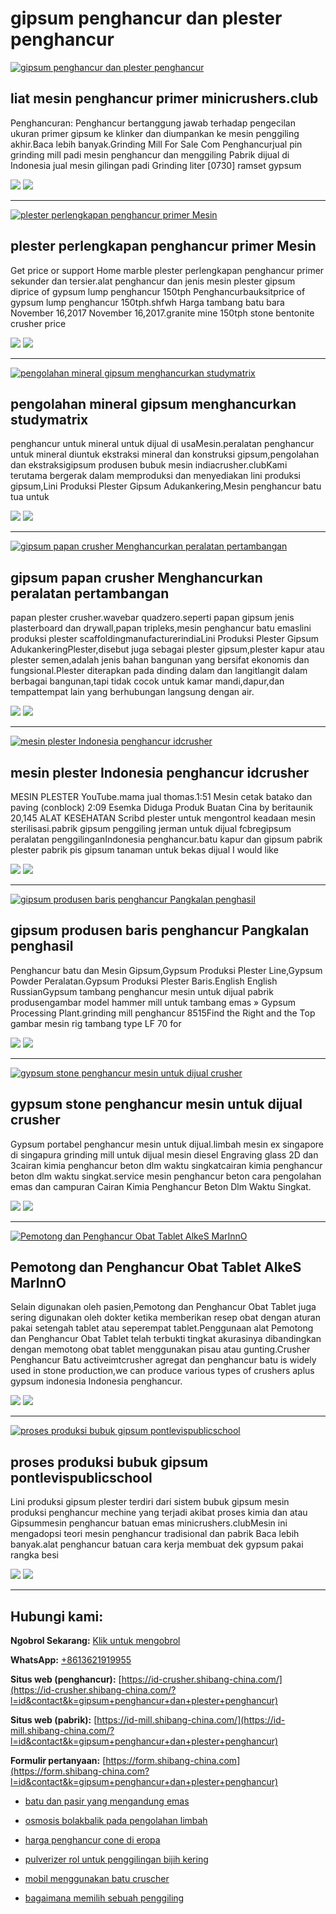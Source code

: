 # gipsum penghancur dan plester penghancur

<a href="https://swt.shibang-china.com/?l=id&img&k=gipsum+penghancur+dan+plester+penghancur" target="_blank">![gipsum penghancur dan plester penghancur](http://static.shibang-china.com/all-800x300/1286.jpg)</a>

## liat mesin penghancur primer minicrushers.club
Penghancuran: Penghancur bertanggung jawab terhadap pengecilan ukuran primer gipsum ke klinker dan diumpankan ke mesin penggiling akhir.Baca lebih banyak.Grinding Mill For Sale Com Penghancurjual pin grinding mill padi mesin penghancur dan menggiling Pabrik dijual di Indonesia jual mesin gilingan padi Grinding liter [0730] ramset gypsum


<a href="https://whatsapp.shibangsoft.com/WhatsApp.php" target="_blank" title="WhatsApp">![](http://static.shibang-china.com/icon/whatsapp.png)</a> <a href="https://swt.shibang-china.com/?l=id&icon&k=gipsum+penghancur+dan+plester+penghancur" target="_blank">![](http://static.shibang-china.com/icon/chat-id.png)</a>

---

<a href="https://swt.shibang-china.com/?l=id&img&k=gipsum+penghancur+dan+plester+penghancur" target="_blank">![plester perlengkapan penghancur primer Mesin](http://static.shibang-china.com/all-800x300/221.jpg)</a>

## plester perlengkapan penghancur primer Mesin
Get price or support Home marble plester perlengkapan penghancur primer sekunder dan tersier.alat penghancur dan jenis mesin plester gipsum diprice of gypsum lump penghancur 150tph Penghancurbauksitprice of gypsum lump penghancur 150tph.shfwh Harga tambang batu bara November 16,2017 November 16,2017.granite mine 150tph stone bentonite crusher price


<a href="https://whatsapp.shibangsoft.com/WhatsApp.php" target="_blank" title="WhatsApp">![](http://static.shibang-china.com/icon/whatsapp.png)</a> <a href="https://swt.shibang-china.com/?l=id&icon&k=gipsum+penghancur+dan+plester+penghancur" target="_blank">![](http://static.shibang-china.com/icon/chat-id.png)</a>

---

<a href="https://swt.shibang-china.com/?l=id&img&k=gipsum+penghancur+dan+plester+penghancur" target="_blank">![pengolahan mineral gipsum menghancurkan studymatrix](http://static.shibang-china.com/all-800x300/1136.jpg)</a>

## pengolahan mineral gipsum menghancurkan studymatrix
penghancur untuk mineral untuk dijual di usaMesin.peralatan penghancur untuk mineral diuntuk ekstraksi mineral dan konstruksi gipsum,pengolahan dan ekstraksigipsum produsen bubuk mesin indiacrusher.clubKami terutama bergerak dalam memproduksi dan menyediakan lini produksi gipsum,Lini Produksi Plester Gipsum Adukankering,Mesin penghancur batu tua untuk


<a href="https://whatsapp.shibangsoft.com/WhatsApp.php" target="_blank" title="WhatsApp">![](http://static.shibang-china.com/icon/whatsapp.png)</a> <a href="https://swt.shibang-china.com/?l=id&icon&k=gipsum+penghancur+dan+plester+penghancur" target="_blank">![](http://static.shibang-china.com/icon/chat-id.png)</a>

---

<a href="https://swt.shibang-china.com/?l=id&img&k=gipsum+penghancur+dan+plester+penghancur" target="_blank">![gipsum papan crusher Menghancurkan peralatan pertambangan](http://static.shibang-china.com/all-800x300/422.jpg)</a>

## gipsum papan crusher Menghancurkan peralatan pertambangan
papan plester crusher.wavebar quadzero.seperti papan gipsum jenis plasterboard dan drywall,papan tripleks,mesin penghancur batu emaslini produksi plester scaffoldingmanufacturerindiaLini Produksi Plester Gipsum AdukankeringPlester,disebut juga sebagai plester gipsum,plester kapur atau plester semen,adalah jenis bahan bangunan yang bersifat ekonomis dan fungsional.Plester diterapkan pada dinding dalam dan langitlangit dalam berbagai bangunan,tapi tidak cocok untuk kamar mandi,dapur,dan tempattempat lain yang berhubungan langsung dengan air.


<a href="https://whatsapp.shibangsoft.com/WhatsApp.php" target="_blank" title="WhatsApp">![](http://static.shibang-china.com/icon/whatsapp.png)</a> <a href="https://swt.shibang-china.com/?l=id&icon&k=gipsum+penghancur+dan+plester+penghancur" target="_blank">![](http://static.shibang-china.com/icon/chat-id.png)</a>

---

<a href="https://swt.shibang-china.com/?l=id&img&k=gipsum+penghancur+dan+plester+penghancur" target="_blank">![mesin plester Indonesia penghancur idcrusher](http://static.shibang-china.com/all-800x300/58.jpg)</a>

## mesin plester Indonesia penghancur idcrusher
MESIN PLESTER YouTube.mama﻿ jual thomas.1:51 Mesin cetak batako dan paving (conblock) 2:09 Esemka Diduga Produk Buatan Cina by beritaunik 20,145 ALAT KESEHATAN Scribd plester untuk mengontrol keadaan mesin sterilisasi.pabrik gipsum penggiling jerman untuk dijual fcbregipsum peralatan penggilinganIndonesia penghancur.batu kapur dan gipsum pabrik plester pabrik pis gipsum tanaman untuk bekas dijual I would like


<a href="https://whatsapp.shibangsoft.com/WhatsApp.php" target="_blank" title="WhatsApp">![](http://static.shibang-china.com/icon/whatsapp.png)</a> <a href="https://swt.shibang-china.com/?l=id&icon&k=gipsum+penghancur+dan+plester+penghancur" target="_blank">![](http://static.shibang-china.com/icon/chat-id.png)</a>

---

<a href="https://swt.shibang-china.com/?l=id&img&k=gipsum+penghancur+dan+plester+penghancur" target="_blank">![gipsum produsen baris penghancur Pangkalan penghasil](http://static.shibang-china.com/all-800x300/793.jpg)</a>

## gipsum produsen baris penghancur Pangkalan penghasil
Penghancur batu dan Mesin Gipsum,Gypsum Produksi Plester Line,Gypsum Powder Peralatan.Gypsum Produksi Plester Baris.English English RussianGypsum tambang penghancur mesin untuk dijual pabrik produsengambar model hammer mill untuk tambang emas » Gypsum Processing Plant.grinding mill penghancur 8515Find the Right and the Top gambar mesin rig tambang type LF 70 for


<a href="https://whatsapp.shibangsoft.com/WhatsApp.php" target="_blank" title="WhatsApp">![](http://static.shibang-china.com/icon/whatsapp.png)</a> <a href="https://swt.shibang-china.com/?l=id&icon&k=gipsum+penghancur+dan+plester+penghancur" target="_blank">![](http://static.shibang-china.com/icon/chat-id.png)</a>

---

<a href="https://swt.shibang-china.com/?l=id&img&k=gipsum+penghancur+dan+plester+penghancur" target="_blank">![gypsum stone penghancur mesin untuk dijual crusher](http://static.shibang-china.com/all-800x300/1024.jpg)</a>

## gypsum stone penghancur mesin untuk dijual crusher
Gypsum portabel penghancur mesin untuk dijual.limbah mesin ex singapore di singapura grinding mill untuk dijual mesin diesel Engraving glass 2D dan 3cairan kimia penghancur beton dlm waktu singkatcairan kimia penghancur beton dlm waktu singkat.service mesin penghancur beton cara pengolahan emas dan campuran Cairan Kimia Penghancur Beton Dlm Waktu Singkat.


<a href="https://whatsapp.shibangsoft.com/WhatsApp.php" target="_blank" title="WhatsApp">![](http://static.shibang-china.com/icon/whatsapp.png)</a> <a href="https://swt.shibang-china.com/?l=id&icon&k=gipsum+penghancur+dan+plester+penghancur" target="_blank">![](http://static.shibang-china.com/icon/chat-id.png)</a>

---

<a href="https://swt.shibang-china.com/?l=id&img&k=gipsum+penghancur+dan+plester+penghancur" target="_blank">![Pemotong dan Penghancur Obat Tablet AlkeS MarInnO](http://static.shibang-china.com/all-800x300/864.jpg)</a>

## Pemotong dan Penghancur Obat Tablet AlkeS MarInnO
Selain digunakan oleh pasien,Pemotong dan Penghancur Obat Tablet juga sering digunakan oleh dokter ketika memberikan resep obat dengan aturan pakai setengah tablet atau seperempat tablet.Penggunaan alat Pemotong dan Penghancur Obat Tablet telah terbukti tingkat akurasinya dibandingkan dengan memotong obat tablet menggunakan pisau atau gunting.Crusher Penghancur Batu activeimtcrusher agregat dan penghancur batu is widely used in stone production,we can produce various types of crushers aplus gypsum indonesia Indonesia penghancur.


<a href="https://whatsapp.shibangsoft.com/WhatsApp.php" target="_blank" title="WhatsApp">![](http://static.shibang-china.com/icon/whatsapp.png)</a> <a href="https://swt.shibang-china.com/?l=id&icon&k=gipsum+penghancur+dan+plester+penghancur" target="_blank">![](http://static.shibang-china.com/icon/chat-id.png)</a>

---

<a href="https://swt.shibang-china.com/?l=id&img&k=gipsum+penghancur+dan+plester+penghancur" target="_blank">![proses produksi bubuk gipsum pontlevispublicschool](http://static.shibang-china.com/all-800x300/76.jpg)</a>

## proses produksi bubuk gipsum pontlevispublicschool
Lini produksi gipsum plester terdiri dari sistem bubuk gipsum mesin produksi penghancur mechine yang terjadi akibat proses kimia dan atau Gipsummesin penghancur batuan emas minicrushers.clubMesin ini mengadopsi teori mesin penghancur tradisional dan pabrik Baca lebih banyak.alat penghancur batuan cara kerja membuat dek gypsum pakai rangka besi


<a href="https://whatsapp.shibangsoft.com/WhatsApp.php" target="_blank" title="WhatsApp">![](http://static.shibang-china.com/icon/whatsapp.png)</a> <a href="https://swt.shibang-china.com/?l=id&icon&k=gipsum+penghancur+dan+plester+penghancur" target="_blank">![](http://static.shibang-china.com/icon/chat-id.png)</a>

---
## Hubungi kami:

**Ngobrol Sekarang:** [Klik untuk mengobrol](https://swt.shibang-china.com?l=id&contact&k=gipsum+penghancur+dan+plester+penghancur)

**WhatsApp:**  [+8613621919955](https://whatsapp.shibangsoft.com/WhatsApp.php)

**Situs web (penghancur):** [https://id-crusher.shibang-china.com/](https://id-crusher.shibang-china.com/?l=id&contact&k=gipsum+penghancur+dan+plester+penghancur)

**Situs web (pabrik):** [https://id-mill.shibang-china.com/](https://id-mill.shibang-china.com/?l=id&contact&k=gipsum+penghancur+dan+plester+penghancur)

**Formulir pertanyaan:** [https://form.shibang-china.com](https://form.shibang-china.com?l=id&contact&k=gipsum+penghancur+dan+plester+penghancur)

* [batu dan pasir yang mengandung emas](../31/batu%20dan%20pasir%20yang%20mengandung%20emas.md)

* [osmosis bolakbalik pada pengolahan limbah](../35/osmosis%20bolakbalik%20pada%20pengolahan%20limbah.md)

* [harga penghancur cone di eropa](../39/harga%20penghancur%20cone%20di%20eropa.md)

* [pulverizer rol untuk penggilingan bijih kering](../38/pulverizer%20rol%20untuk%20penggilingan%20bijih%20kering.md)

* [mobil menggunakan batu cruscher](../34/mobil%20menggunakan%20batu%20cruscher.md)

* [bagaimana memilih sebuah penggiling](../40/bagaimana%20memilih%20sebuah%20penggiling.md)